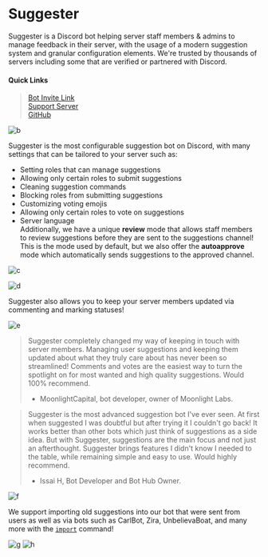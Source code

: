 # Suggester

Suggester is a Discord bot helping server staff members & admins to manage feedback in their server, with the usage of a modern suggestion system and granular configuration elements. We're trusted by thousands of servers including some that are verified or partnered with Discord.

#### Quick Links

> [Bot Invite Link](https://suggester.js.org/invite)\
> [Support Server](https://suggester.js.org/support)\
> [GitHub](https://github.com/Suggester/Suggester)

![b](../images/Why%20use%20suggester.png)

Suggester is the most configurable suggestion bot on Discord, with many settings that can be tailored to your server such as:

- Setting roles that can manage suggestions
- Allowing only certain roles to submit suggestions
- Cleaning suggestion commands
- Blocking roles from submitting suggestions
- Customizing voting emojis
- Allowing only certain roles to vote on suggestions
- Server language\
Additionally, we have a unique **review** mode that allows staff members to review suggestions before they are sent to the suggestions channel! This is the mode used by default, but we also offer the **autoapprove** mode which automatically sends suggestions to the approved channel.

![c](../images/review.png)

![d](../images/community.png) 

Suggester also allows you to keep your server members updated via commenting and marking statuses!

![e](../images/statuses.png)

> Suggester completely changed my way of keeping in touch with server members. Managing user suggestions and keeping them updated about what they truly care about has never been so streamlined! Comments and votes are the easiest way to turn the spotlight on for most wanted and high quality suggestions. Would 100% recommend.
> - MoonlightCapital, bot developer, owner of Moonlight Labs.

> Suggester is the most advanced suggestion bot I've ever seen. At first when suggested I was doubtful but after trying it I couldn't go back! It works better than other bots which just think of suggestions as a side idea. But with Suggester, suggestions are the main focus and not just an afterthought. Suggester brings features I didn't know I needed to the table, while remaining simple and easy to use. Would highly recommend.
> - Issai H, Bot Developer and Bot Hub Owner.

![f](../images/Switching%20to%20suggester.png)

We support importing old suggestions into our bot that were sent from users as well as via bots such as CarlBot, Zira, UnbelievaBoat, and many more with the [`import`](admin/import.md) command!

![g](../images/import1.png)
![h](../images/import2.png)
